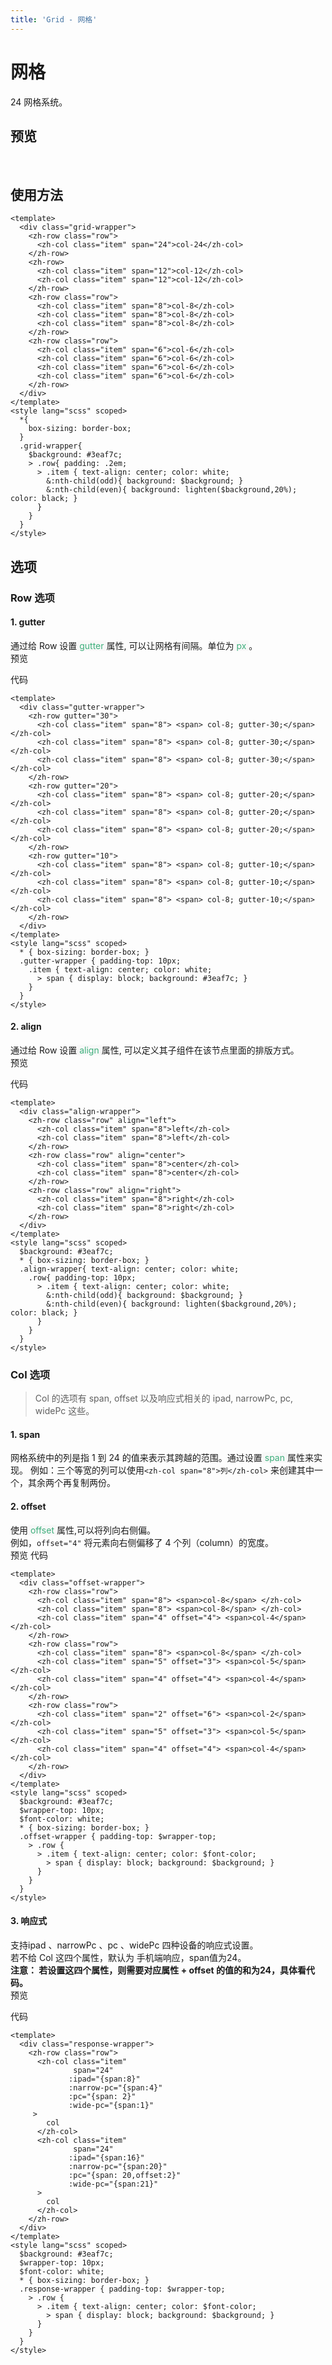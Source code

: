 ```yaml
---
title: 'Grid - 网格'
---
```

# 网格
24 网格系统。

## 预览
&nbsp;
<ClientOnly>
  <grid-demos></grid-demos>
</ClientOnly>

## 使用方法
```vue
<template>
  <div class="grid-wrapper">
    <zh-row class="row">
      <zh-col class="item" span="24">col-24</zh-col>
    </zh-row>
    <zh-row>
      <zh-col class="item" span="12">col-12</zh-col>
      <zh-col class="item" span="12">col-12</zh-col>
    </zh-row>
    <zh-row class="row">
      <zh-col class="item" span="8">col-8</zh-col>
      <zh-col class="item" span="8">col-8</zh-col>
      <zh-col class="item" span="8">col-8</zh-col>
    </zh-row>
    <zh-row class="row">
      <zh-col class="item" span="6">col-6</zh-col>
      <zh-col class="item" span="6">col-6</zh-col>
      <zh-col class="item" span="6">col-6</zh-col>
      <zh-col class="item" span="6">col-6</zh-col>
    </zh-row>
  </div>
</template>
<style lang="scss" scoped>
  *{
    box-sizing: border-box;
  }
  .grid-wrapper{
    $background: #3eaf7c;
    > .row{ padding: .2em;
      > .item { text-align: center; color: white;
        &:nth-child(odd){ background: $background; }
        &:nth-child(even){ background: lighten($background,20%); color: black; }
      }
    }
  }
</style>
```
## 选项
### Row 选项
#### 1. gutter
通过给 Row 设置<span style='color:#3eaf7c;background-color:#F8F8F8'> gutter </span>属性, 可以让网格有间隔。单位为<span style='color:#3eaf7c;background-color:#F8F8F8'> px </span>。    
预览  
<ClientOnly>
  <grid-gutter-demos></grid-gutter-demos>
</ClientOnly>

代码
```vue
<template>
  <div class="gutter-wrapper">
    <zh-row gutter="30">
      <zh-col class="item" span="8"> <span> col-8; gutter-30;</span> </zh-col>
      <zh-col class="item" span="8"> <span> col-8; gutter-30;</span> </zh-col>
      <zh-col class="item" span="8"> <span> col-8; gutter-30;</span> </zh-col>
    </zh-row>
    <zh-row gutter="20">
      <zh-col class="item" span="8"> <span> col-8; gutter-20;</span> </zh-col>
      <zh-col class="item" span="8"> <span> col-8; gutter-20;</span> </zh-col>
      <zh-col class="item" span="8"> <span> col-8; gutter-20;</span> </zh-col>
    </zh-row>
    <zh-row gutter="10">
      <zh-col class="item" span="8"> <span> col-8; gutter-10;</span> </zh-col>
      <zh-col class="item" span="8"> <span> col-8; gutter-10;</span> </zh-col>
      <zh-col class="item" span="8"> <span> col-8; gutter-10;</span> </zh-col>
    </zh-row>
  </div>
</template>
<style lang="scss" scoped>
  * { box-sizing: border-box; }
  .gutter-wrapper { padding-top: 10px;
    .item { text-align: center; color: white;
      > span { display: block; background: #3eaf7c; }
    }
  }
</style>
```
#### 2. align
通过给 Row 设置<span style='color:#3eaf7c;background-color:#F8F8F8'> align </span>属性, 可以定义其子组件在该节点里面的排版方式。  
预览  
<ClientOnly>
  <grid-align-demos></grid-align-demos>
</ClientOnly>

代码
```vue
<template>
  <div class="align-wrapper">
    <zh-row class="row" align="left">
      <zh-col class="item" span="8">left</zh-col>
      <zh-col class="item" span="8">left</zh-col>
    </zh-row>
    <zh-row class="row" align="center">
      <zh-col class="item" span="8">center</zh-col>
      <zh-col class="item" span="8">center</zh-col>
    </zh-row>
    <zh-row class="row" align="right">
      <zh-col class="item" span="8">right</zh-col>
      <zh-col class="item" span="8">right</zh-col>
    </zh-row>
  </div>
</template>
<style lang="scss" scoped>
  $background: #3eaf7c;
  * { box-sizing: border-box; }
  .align-wrapper{ text-align: center; color: white;
    .row{ padding-top: 10px;
      > .item { text-align: center; color: white;
        &:nth-child(odd){ background: $background; }
        &:nth-child(even){ background: lighten($background,20%); color: black; }
      }
    }
  }
</style>
```

### Col 选项
> Col 的选项有 span, offset 以及响应式相关的 ipad, narrowPc, pc, widePc 这些。
#### 1. span
网格系统中的列是指 1 到 24 的值来表示其跨越的范围。通过设置<span style='color:#3eaf7c;background-color:#F8F8F8'> span </span>属性来实现。
例如：三个等宽的列可以使用`<zh-col span="8">列</zh-col>` 来创建其中一个，其余两个再复制两份。

#### 2. offset
使用<span style='color:#3eaf7c;background-color:#F8F8F8'> offset </span>属性,可以将列向右侧偏。  
例如，`offset="4"` 将元素向右侧偏移了 4 个列（column）的宽度。  
预览
<ClientOnly>
    <grid-offset-demos></grid-offset-demos>
</ClientOnly>
代码
```vue
<template>
  <div class="offset-wrapper">
    <zh-row class="row">
      <zh-col class="item" span="8"> <span>col-8</span> </zh-col>
      <zh-col class="item" span="8"> <span>col-8</span> </zh-col>
      <zh-col class="item" span="4" offset="4"> <span>col-4</span> </zh-col>
    </zh-row>
    <zh-row class="row">
      <zh-col class="item" span="8"> <span>col-8</span> </zh-col>
      <zh-col class="item" span="5" offset="3"> <span>col-5</span> </zh-col>
      <zh-col class="item" span="4" offset="4"> <span>col-4</span> </zh-col>
    </zh-row>
    <zh-row class="row">
      <zh-col class="item" span="2" offset="6"> <span>col-2</span> </zh-col>
      <zh-col class="item" span="5" offset="3"> <span>col-5</span> </zh-col>
      <zh-col class="item" span="4" offset="4"> <span>col-4</span> </zh-col>
    </zh-row>
  </div>
</template>
<style lang="scss" scoped>
  $background: #3eaf7c;
  $wrapper-top: 10px;
  $font-color: white;
  * { box-sizing: border-box; }
  .offset-wrapper { padding-top: $wrapper-top;
    > .row {
      > .item { text-align: center; color: $font-color;
        > span { display: block; background: $background; }
      }
    }
  }
</style>
```


#### 3. 响应式
支持ipad 、narrowPc 、pc 、widePc 四种设备的响应式设置。  
若不给 Col 这四个属性，默认为 手机端响应，span值为24。  
**注意： 若设置这四个属性，则需要对应属性 + offset 的值的和为24，具体看代码。**  
预览
<ClientOnly>
    <grid-response-demos></grid-response-demos>
</ClientOnly>

代码
```vue
<template>
  <div class="response-wrapper">
    <zh-row class="row">
      <zh-col class="item"
              span="24"
             :ipad="{span:8}"
             :narrow-pc="{span:4}"
             :pc="{span: 2}"
             :wide-pc="{span:1}"
     >
        col
      </zh-col>
      <zh-col class="item"
              span="24"
             :ipad="{span:16}"
             :narrow-pc="{span:20}"
             :pc="{span: 20,offset:2}"
             :wide-pc="{span:21}"
      >
        col
      </zh-col>
    </zh-row>
  </div>
</template>
<style lang="scss" scoped>
  $background: #3eaf7c;
  $wrapper-top: 10px;
  $font-color: white;
  * { box-sizing: border-box; }
  .response-wrapper { padding-top: $wrapper-top;
    > .row {
      > .item { text-align: center; color: $font-color;
        > span { display: block; background: $background; }
      }
    }
  }
</style>

```
